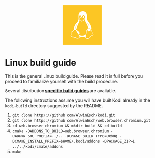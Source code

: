 
<p align="center">
  <a href="README.Linux.md" title="Linux"><img src="resources/linux.svg" height="128"></a>
</p>

# Linux build guide
This is the general Linux build guide. Please read it in full before you proceed to familiarize yourself with the build procedure.

Several distribution **[specific build guides](README.md)** are available.

The following instructions assume you will have built Kodi already in the `kodi-build` directory 
suggested by the README.

1. `git clone https://github.com/AlwinEsch/kodi.git`
2. `git clone https://github.com/AlwinEsch/web.browser.chromium.git`
3. `cd web.browser.chromium && mkdir build && cd build`
4. `cmake -DADDONS_TO_BUILD=web.browser.chromium -DADDON_SRC_PREFIX=../.. -DCMAKE_BUILD_TYPE=Debug -DCMAKE_INSTALL_PREFIX=$HOME/.kodi/addons -DPACKAGE_ZIP=1 ../../kodi/cmake/addons`
5. `make`

